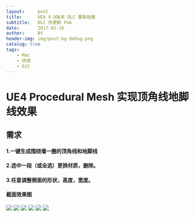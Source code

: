 ```yaml
---
layout:     post
title:      UE4 4.9版本 DLC 重新挂载
subtitle:   DLC 热更新 Pak
date:       2017-02-16
author:     BY
header-img: img/post-bg-debug.png
catalog: true
tags:
    - Mac
    - 终端
    - Git
---
```


# UE4 Procedural Mesh 实现顶角线地脚线效果

## 需求
#### 1.一键生成围绕墙一圈的顶角线和地脚线
#### 2.选中一段（或全选）更换材质，删除。
#### 3.任意调整侧面的形状，高度，宽度。

#### 截面效果图

![](http://mingchuan.wang/img/boundary/Line_1.png)
![](http://mingchuan.wang/img/boundary/Line_2.png)
![](http://mingchuan.wang/img/boundary/Line_3.png)
![](http://mingchuan.wang/img/boundary/Line_4.png)
![](http://mingchuan.wang/img/boundary/Line_5.png)
![](http://mingchuan.wang/img/boundary/Line_6.png)
